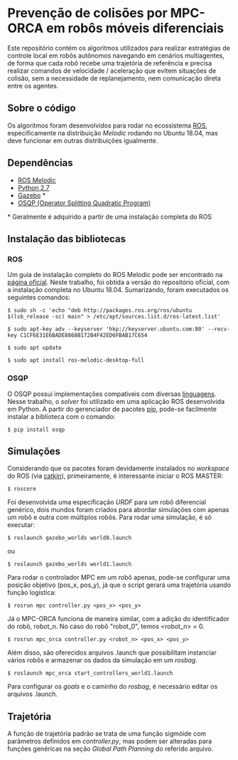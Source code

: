 # Prevenção de colisões por MPC-ORCA em robôs móveis diferenciais

Este repositório contém os algoritmos utilizados para realizar estratégias de controle local em robôs autônomos navegando em cenários multiagentes, de forma que cada robô recebe uma trajetória de referência e precisa realizar comandos de velocidade / aceleração que evitem situações de colisão, sem a necessidade de replanejamento, nem comunicação direta entre os agentes.

## Sobre o código

Os algoritmos foram desenvolvidos para rodar no ecossistema [ROS](https://www.ros.org/), especificamente na distribuição *Melodic* rodando no Ubuntu 18.04, mas deve funcionar em outras distribuições igualmente.

## Dependências

* [ROS Melodic](https://www.ros.org/)
* [Python 2.7](https://www.python.org/)
* [Gazebo](http://gazebosim.org/) *
* [OSQP (Operator Splitting Quadratic Program)](https://osqp.org/)

\* Geralmente é adquirido a partir de uma instalação completa do ROS

## Instalação das bibliotecas

### ROS

Um guia de instalação completo do ROS Melodic pode ser encontrado na [página oficial](http://wiki.ros.org/melodic/Installation). Neste trabalho, foi obtida a versão do repositório oficial, com a instalação completa no Ubuntu 18.04. Sumarizando, foram executados os seguintes comandos:

`$ sudo sh -c 'echo "deb http://packages.ros.org/ros/ubuntu $(lsb_release -sc) main" > /etc/apt/sources.list.d/ros-latest.list'`

`$ sudo apt-key adv --keyserver 'hkp://keyserver.ubuntu.com:80' --recv-key C1CF6E31E6BADE8868B172B4F42ED6FBAB17C654`

`$ sudo apt update`

`$ sudo apt install ros-melodic-desktop-full`


### OSQP

O OSQP possui implementações compatíveis com diversas [linguagens](https://osqp.org/docs/get_started/). Nesse trabalho, o *solver* foi utilizado em uma aplicação ROS desenvolvida em Python. A partir do gerenciador de pacotes [pip](https://pypi.org/project/pip/), pode-se facilmente instalar a biblioteca com o comando:

`$ pip install osqp`

## Simulações

Considerando que os pacotes foram devidamente instalados no *workspace* do ROS (via [catkin](http://wiki.ros.org/pt_BR/ROS/Tutorials/InstallingandConfiguringROSEnvironment)), primeiramente, é interessante iniciar o ROS MASTER:

`$ roscore`

Foi desenvolvida uma especificação *URDF* para um robô diferencial genérico, dois mundos foram criados para abordar simulações com apenas um robô e outra com múltiplos robôs. Para rodar uma simulação, é só executar:

`$ roslaunch gazebo_worlds world0.launch`

ou 

`$ roslaunch gazebo_worlds world1.launch`

Para rodar o controlador MPC em um robô apenas, pode-se configurar uma posição objetivo (pos_x, pos_y), já que o script gerará uma trajetória usando função logística:

`$ rosrun mpc controller.py <pos_x> <pos_y>`

Já o MPC-ORCA funciona de maneira similar, com a adição do identificador do robô, robot_n. No caso do robô "robot_0", temos <robot_n> = 0.

`$ rosrun mpc_orca controller.py <robot_n> <pos_x> <pos_y>`

Além disso, são oferecidos arquivos .launch que possibilitam instanciar vários robôs e armazenar os dados da simulação em um *rosbag*.

`$ roslaunch mpc_orca start_controllers_world1.launch`

Para configurar os *goals* e o caminho do *rosbag*, é necessário editar os arquivos .launch.

## Trajetória

A função de trajetória padrão se trata de uma função sigmóide com parâmetros definidos em *controller.py*, mas podem ser alteradas para funções genéricas na seção *Global Path Planning* do referido arquivo.
